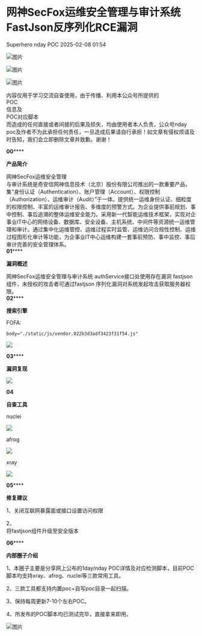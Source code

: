 #  网神SecFox运维安全管理与审计系统 FastJson反序列化RCE漏洞   
Superhero  nday POC   2025-02-08 01:54  
  
![图片](https://mmbiz.qpic.cn/mmbiz_png/Melo944GVOJECe5vg2C5YWgpyo1D5bCkYN4sZibCVo6EFo0N9b7Kib4I4N6j6Y10tynLOdgov9ibUmaNwW5yeoCbQ/640?wx_fmt=other&from=appmsg&wxfrom=5&wx_lazy=1&wx_co=1&tp=webp "")  
  
![图片](https://mmbiz.qpic.cn/mmbiz_png/Melo944GVOJECe5vg2C5YWgpyo1D5bCkhic5lbbPcpxTLtLccZ04WhwDotW7g2b3zBgZeS5uvFH4dxf0tj0Rutw/640?wx_fmt=other&from=appmsg&wxfrom=5&wx_lazy=1&wx_co=1&tp=webp "")  
  
![图片](https://mmbiz.qpic.cn/mmbiz_png/Melo944GVOJECe5vg2C5YWgpyo1D5bCk524CiapZejYicic1Hf8LPt8qR893A3IP38J3NMmskDZjyqNkShewpibEfA/640?wx_fmt=other&from=appmsg&wxfrom=5&wx_lazy=1&wx_co=1&tp=webp "")  
  
内容仅用于学习交流自查使用，由于传播、利用本公众号所提供的  
POC  
信息及  
POC对应脚本  
而造成的任何直接或者间接的后果及损失，均由使用者本人负责，公众号nday poc及作者不为此承担任何责任，一旦造成后果请自行承担！如文章有侵权烦请及时告知，我们会立即删除文章并致歉。谢谢！  
  
  
**00******  
  
**产品简介**  
  
  
网神SecFox运维安全管理  
与审计系统是奇安信网神信息技术（北京）股份有限公司推出的一款重要产品，集“身份认证（Authentication）、账户管理（Account）、权限控制（Authorization）、运维审计（Audit）”于一体。提供统一运维身份认证、细粒度的权限控制、丰富的运维审计报告、多维度的预警方式。为企业提供事前规划、事中控制、事后追溯的整体运维安全能力。采用新一代智能运维技术框架，实现对企事业IT中心的网络设备、数据库、安全设备、主机系统、中间件等资源统一运维管理和审计。通过集中化运维管控、运维过程实时监管、运维访问合规性控制、运维过程图形化审计等功能，为企事业IT中心运维构建一套事前预防、事中监控、事后审计完善的安全管理体系。  
**01******  
  
**漏洞概述**  
  
  
网神SecFox运维安全管理与审计系统 authService接口处使用存在漏洞 fastjson 组件，未授权的攻击者可通过fastjson 序列化漏洞对系统发起攻击获取服务器权限。  
**02******  
  
**搜索引擎**  
  
  
FOFA:  
```
body="./static/js/vendor.022b3d3adf3423f31f54.js"
```  
  
![](https://mmbiz.qpic.cn/sz_mmbiz_png/wnJTy44dqwLkLttUL8ejicfPV7nmxicYTmzFp5WLO5ZVzdn2gdQl3kGZVoiaGrexN3VWWXibgoExaVIFTceIS08j0g/640?wx_fmt=png&from=appmsg "")  
  
  
**03******  
  
**漏洞复现**  
  
![](https://mmbiz.qpic.cn/sz_mmbiz_png/wnJTy44dqwLkLttUL8ejicfPV7nmxicYTm9Cp83sv3Jm5ibJpicLHvicIuiab30L35x4X7h2c5xO4y9EfR3eqL8KU1Dw/640?wx_fmt=png&from=appmsg "")  
  
  
**04**  
  
**自查工具**  
  
  
nuclei  
  
![](https://mmbiz.qpic.cn/sz_mmbiz_png/wnJTy44dqwLkLttUL8ejicfPV7nmxicYTml8V6tG4wiaicF4yTibdbhtlFJ07Hc0xUhSNA9Xq0LNMznqrU9sUr2g4Xg/640?wx_fmt=png&from=appmsg "")  
  
afrog  
  
![](https://mmbiz.qpic.cn/sz_mmbiz_png/wnJTy44dqwLkLttUL8ejicfPV7nmxicYTmY9zAr3f1wGzNVLvfmgfUo5kR8EObfVIRCsWhibribQ3t2ARRagT1JnGQ/640?wx_fmt=png&from=appmsg "")  
  
xray  
  
![](https://mmbiz.qpic.cn/sz_mmbiz_png/wnJTy44dqwLkLttUL8ejicfPV7nmxicYTmNZaALia8ibqd6XW9tXiaTTe9RKmoh0JiadK1Swfp4zp3ZGv0hnpbLEoKKg/640?wx_fmt=png&from=appmsg "")  
  
  
**05******  
  
**修复建议**  
  
  
1、关闭互联网暴露面或接口设置访问权限  
  
2、  
将fastjson组件升级至安全版本  
  
  
**06******  
  
**内部圈子介绍**  
  
  
1、本圈子主要是分享网上公布的1day/nday POC详情及对应检测脚本，目前POC脚本均支持xray、afrog、nuclei等三款常用工具。  
  
2、三款工具都支持内置poc+自写poc目录一起扫描。  
  
3、保持每周更新7-10个左右POC。  
  
4、所发布的POC脚本均已测试完毕，直接拿来即用。  
  
![图片](https://mmbiz.qpic.cn/sz_mmbiz_png/wnJTy44dqwI0X77l5WtnpfTexA6RwHXSbf1x3ZyT3bhcbWzRoFLyAgHkSMk9yGaZK5FDGcSCQp9ibPcicxHXIOcg/640?wx_fmt=other&from=appmsg&wxfrom=5&wx_lazy=1&wx_co=1&retryload=2&tp=webp "")  
  
  
  
